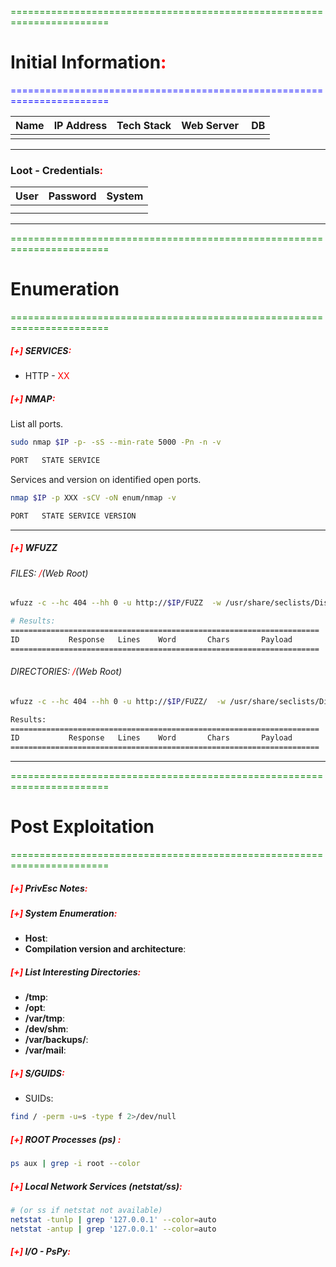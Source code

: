 <font color="green">=======================================================================</font>
# Initial Information<font color="red">:</font> 
<font color="blue">=======================================================================</font>

| Name | IP Address | Tech Stack | Web Server |  DB |
| ---- | ---------- | ---------- | ---------- | --- |
|      |            |            |            |     |


<hr>

### Loot - Credentials<font color="red">:</font> 

| **User** | **Password** | **System** |
| -------- | ------------ | ---------- |
|          |              |            |
|          |              |            |

<hr>

<font color="green">=======================================================================</font>
# Enumeration
<font color="green">=======================================================================</font>

##### <font color="red">[+]</font> SERVICES<font color="red">:</font> 
- HTTP - <font color="red">XX</font> 

##### <font color="red">[+]</font> NMAP<font color="red">:</font> 

List all ports.
```bash
sudo nmap $IP -p- -sS --min-rate 5000 -Pn -n -v

PORT   STATE SERVICE
```

Services and version on identified open ports.
```bash 
nmap $IP -p XXX -sCV -oN enum/nmap -v

PORT   STATE SERVICE VERSION
```


<hr>

##### <font color="red">[+]</font> WFUZZ

###### FILES: <font color="red">/</font>(Web Root)
```bash
wfuzz -c --hc 404 --hh 0 -u http://$IP/FUZZ  -w /usr/share/seclists/Discovery/Web-Content/raft-large-files.txt -t 200

# Results:
=====================================================================
ID           Response   Lines    Word       Chars       Payload               
=====================================================================
```

###### DIRECTORIES: <font color="red">/</font>(Web Root)
```bash
wfuzz -c --hc 404 --hh 0 -u http://$IP/FUZZ/  -w /usr/share/seclists/Discovery/Web-Content/raft-large-directories.txt -t 200

Results:
=====================================================================
ID           Response   Lines    Word       Chars       Payload               
=====================================================================
```

<hr>

<font color="green">=======================================================================</font>
# Post Exploitation
<font color="green">=======================================================================</font>

##### <font color="red">[+]</font> PrivEsc Notes<font color="red">:</font> 


##### <font color="red">[+]</font> System Enumeration<font color="red">:</font> 

- **Host**:
- **Compilation version and architecture**:


##### <font color="red">[+]</font> List Interesting Directories<font color="red">:</font> 

- **/tmp**:
- **/opt**:
- **/var/tmp**:
- **/dev/shm**:
- **/var/backups/**:
- **/var/mail**:

##### <font color="red">[+]</font> S/GUIDS<font color="red">:</font> 

- SUIDs:
```bash
find / -perm -u=s -type f 2>/dev/null
```

##### <font color="red">[+]</font> ROOT Processes (ps) <font color="red">:</font> 
```bash
ps aux | grep -i root --color
```

##### <font color="red">[+]</font> Local Network Services (netstat/ss)<font color="red">:</font> 
```bash
# (or ss if netstat not available)
netstat -tunlp | grep '127.0.0.1' --color=auto
netstat -antup | grep '127.0.0.1' --color=auto
```

##### <font color="red">[+]</font> I/O - PsPy<font color="red">:</font> 
```bash
```


